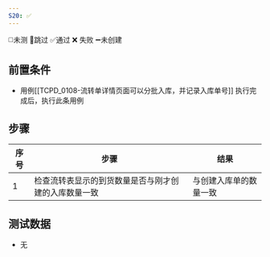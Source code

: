 ```yaml
---
S20: ✅
---
```

◻️未测    🚫跳过     ✅通过    ❌ 失败    ➖未创建

## 前置条件

- 用例[[TCPD_0108-流转单详情页面可以分批入库，并记录入库单号]] 执行完成后，执行此条用例

## 步骤

| 序号  | 步骤                         | 结果          |
| --- | -------------------------- | ----------- |
| 1   | 检查流转表显示的到货数量是否与刚才创建的入库数量一致 | 与创建入库单的数量一致 |

## 测试数据

- 无
